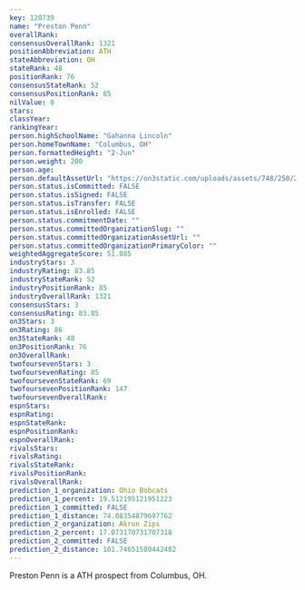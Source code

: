 ```yaml
---
key: 120739
name: "Preston Penn"
overallRank: 
consensusOverallRank: 1321
positionAbbreviation: ATH
stateAbbreviation: OH
stateRank: 48
positionRank: 76
consensusStateRank: 52
consensusPositionRank: 85
nilValue: 0
stars: 
classYear: 
rankingYear: 
person.highSchoolName: "Gahanna Lincoln"
person.homeTownName: "Columbus, OH"
person.formattedHeight: "2-Jun"
person.weight: 200
person.age: 
person.defaultAssetUrl: "https://on3static.com/uploads/assets/748/250/250748.png"
person.status.isCommitted: FALSE
person.status.isSigned: FALSE
person.status.isTransfer: FALSE
person.status.isEnrolled: FALSE
person.status.commitmentDate: ""
person.status.committedOrganizationSlug: ""
person.status.committedOrganizationAssetUrl: ""
person.status.committedOrganizationPrimaryColor: ""
weightedAggregateScore: 51.085
industryStars: 3
industryRating: 83.85
industryStateRank: 52
industryPositionRank: 85
industryOverallRank: 1321
consensusStars: 3
consensusRating: 83.85
on3Stars: 3
on3Rating: 86
on3StateRank: 48
on3PositionRank: 76
on3OverallRank: 
twofoursevenStars: 3
twofoursevenRating: 85
twofoursevenStateRank: 69
twofoursevenPositionRank: 147
twofoursevenOverallRank: 
espnStars: 
espnRating: 
espnStateRank: 
espnPositionRank: 
espnOverallRank: 
rivalsStars: 
rivalsRating: 
rivalsStateRank: 
rivalsPositionRank: 
rivalsOverallRank: 
prediction_1_organization: Ohio Bobcats
prediction_1_percent: 19.512195121951223
prediction_1_committed: FALSE
prediction_1_distance: 74.08354879697762
prediction_2_organization: Akron Zips
prediction_2_percent: 17.073170731707318
prediction_2_committed: FALSE
prediction_2_distance: 101.74651580442482
---
```

Preston Penn is a ATH prospect from Columbus, OH.